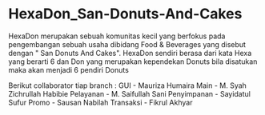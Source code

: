 # HexaDon_San-Donuts-And-Cakes
HexaDon merupakan sebuah komunitas kecil yang berfokus pada pengembangan sebuah usaha dibidang Food &amp; Beverages yang disebut dengan " San Donuts And Cakes". HexaDon sendiri berasa dari kata Hexa yang berarti 6 dan Don yang merupakan kependekan Donuts bila disatukan maka akan menjadi 6 pendiri Donuts

Berikut collaborator tiap branch :
GUI - Mauriza Humaira
Main - M. Syah Zichrullah Habibie
Pelayanan - M. Saifullah Sani
Penyimpanan - Sayidatul Sufur
Promo - Sausan Nabilah
Transaksi - Fikrul Akhyar
